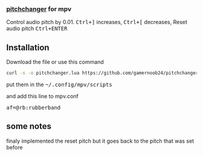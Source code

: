 ### [pitchchanger](./pitchchanger.lua) for mpv

Control audio pitch by 0.01.
<kbd>Ctrl+]</kbd> increases,
<kbd>Ctrl+[</kbd> decreases,
Reset audio pitch 
<kbd>Ctrl+ENTER</kbd>


## Installation

Download the file or use this command

```bash
curl -s -o pitchchanger.lua https://github.com/gamernoob24/pitchchanger/raw/master/pitchchanger.lua
```
put them in the <kbd>~/.config/mpv/scripts</kbd>

and add this line to mpv.conf

<kbd>af=@rb:rubberband</kbd>

## some notes
finaly implemented the reset pitch
but it goes back to the pitch that was set before
